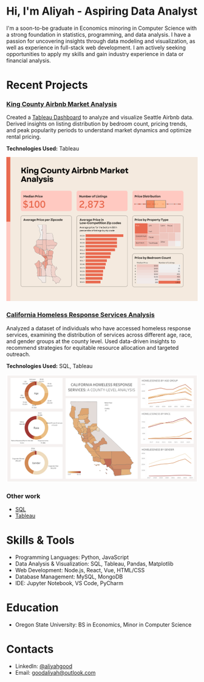 # Hi, I'm Aliyah - Aspiring Data Analyst

I'm a soon-to-be graduate in Economics minoring in Computer Science with a strong foundation in statistics, programming, and data analysis. I have a passion for uncovering insights through data modeling and visualization, as well as experience in full-stack web development. I am actively seeking opportunities to apply my skills and gain industry experience in data or financial analysis.

# Recent Projects
### [King County Airbnb Market Analysis](https://github.com/aliyahgood/portfolio/tree/main/King%20County%%20Airbnb%20Market%20Analysis)

Created a [Tableau Dashboard](https://public.tableau.com/app/profile/aliyah.good/viz/AirBNBSalesAnalysis/Dashboard3) to analyze and visualize Seattle Airbnb data. Derived insights on listing distribution by bedroom count, pricing trends, and peak popularity periods to understand market dynamics and optimize rental pricing.  

**Technologies Used:** Tableau

![King_County_Airbnb_Dashboard](King%20County%20Airbnb%20Market%20Analysis/King_County_Airbnb_Dashboard.png)

### [California Homeless Response Services Analysis](https://github.com/aliyahgood/portfolio/tree/main/Homelessness%20in%20California#homelessness-in-california-a-county-level-analysis)
Analyzed a dataset of individuals who have accessed homeless response services, examining the distribution of services across different age, race, and gender groups at the county level. Used data-driven insights to recommend strategies for equitable resource allocation and targeted outreach.

**Technologies Used:** SQL, Tableau

![Homelessness Dashboard](California%20Homeless%20Response%20Services%20Analysis/CA_homelessness_dashboard.png)

### Other work
- [SQL](https://github.com/aliyahgood/portfolio/tree/main/Projects/SQL)
- [Tableau](https://github.com/aliyahgood/portfolio/tree/main/Projects/Tableau)

# Skills & Tools

- Programming Languages: Python, JavaScript
- Data Analysis & Visualization: SQL, Tableau, Pandas, Matplotlib
- Web Development: Node.js, React, Vue, HTML/CSS
- Database Management: MySQL, MongoDB
- IDE: Jupyter Notebook, VS Code, PyCharm

# Education 
- Oregon State University: BS in Economics, Minor in Computer Science
  
# Contacts
- LinkedIn: [@aliyahgood](https://www.linkedin.com/in/aliyah-good-5a5520253/)
- Email: goodaliyah@outlook.com
